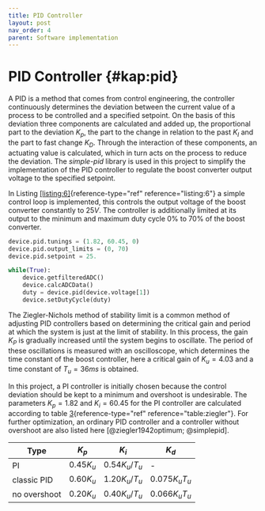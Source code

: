 ```yaml
---
title: PID Controller
layout: post
nav_order: 4
parent: Software implementation
---
```


# PID Controller {#kap:pid}

A PID is a method
that comes from control engineering, the controller continuously
determines the deviation between the current value of a process to be
controlled and a specified setpoint. On the basis of this deviation
three components are calculated and added up, the proportional part to
the deviation *$K_{p}$*, the part to the change in relation to the past
*$K_{I}$* and the part to fast change *$K_{D}$*. Through the interaction
of these components, an actuating value is calculated, which in turn
acts on the process to reduce the deviation. The *simple-pid* library is
used in this project to simplify the implementation of the PID
controller to regulate the boost converter output voltage to the
specified setpoint.

In Listing [\[listing:6\]](#listing:6){reference-type="ref"
reference="listing:6"} a simple control loop is implemented, this
controls the output voltage of the boost converter constantly to $25V$.
The controller is additionally limited at its output to the minimum and
maximum duty cycle $0\%$ to $70\%$ of the boost converter.

```python
device.pid.tunings = (1.82, 60.45, 0)
device.pid.output_limits = (0, 70)
device.pid.setpoint = 25.

while(True):
    device.getfilteredADC()
    device.calcADCData()
    duty = device.pid(device.voltage[1])
    device.setDutyCycle(duty)
```

The Ziegler-Nichols method of stability limit is a common method of
adjusting PID controllers based on determining the critical gain and
period at which the system is just at the limit of stability. In this
process, the gain *$K_{P}$* is gradually increased until the system
begins to oscillate. The period of these oscillations is measured with
an oscilloscope, which determines the time constant of the boost
controller, here a critical gain of $K_{u}=4.03$ and a time constant of
$T_{u}=36ms$ is obtained.

In this project, a PI controller is initially
chosen because the control deviation should be kept to a minimum and
overshoot is undesirable. The parameters $K_{p}=1.82$ and $K_{i}=60.45$
for the PI controller are calculated according to table
[3](#table:ziegler){reference-type="ref" reference="table:ziegler"}. For
further optimization, an ordinary PID controller and a controller
without overshoot are also listed
here [@ziegler1942optimum; @simplepid].

| Type         | $K_{p}$     | $K_{i}$              | $K_{d}$            |
|--------------|-------------|----------------------|--------------------|
| PI           | $0.45K_{u}$ | $0.54 K_{u} / T_{u}$ | -                  |
| classic PID  | $0.60K_{u}$ | $1.20K_{u} / T_{u}$  | $0.075K_{u} T_{u}$ |
| no overshoot | $0.20K_{u}$ | $0.40K_{u} / T_{u}$  | $0.066K_{u} T_{u}$ |
